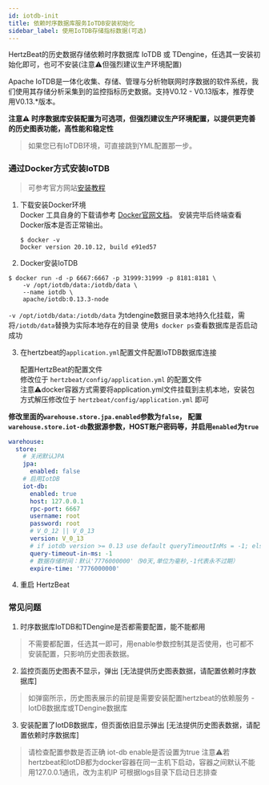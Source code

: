 ```yaml
---
id: iotdb-init  
title: 依赖时序数据库服务IoTDB安装初始化        
sidebar_label: 使用IoTDB存储指标数据(可选)    
---
```


HertzBeat的历史数据存储依赖时序数据库 IoTDB 或 TDengine，任选其一安装初始化即可，也可不安装(注意⚠️但强烈建议生产环境配置)   

Apache IoTDB是一体化收集、存储、管理与分析物联网时序数据的软件系统，我们使用其存储分析采集到的监控指标历史数据。支持V0.12 - V0.13版本，推荐使用V0.13.*版本。

**注意⚠️ 时序数据库安装配置为可选项，但强烈建议生产环境配置，以提供更完善的历史图表功能，高性能和稳定性**

> 如果您已有IoTDB环境，可直接跳到YML配置那一步。


### 通过Docker方式安装IoTDB 
> 可参考官方网站[安装教程](https://iotdb.apache.org/zh/UserGuide/V0.13.x/QuickStart/WayToGetIoTDB.html)  
1. 下载安装Docker环境   
   Docker 工具自身的下载请参考 [Docker官网文档](https://docs.docker.com/get-docker/)。
      安装完毕后终端查看Docker版本是否正常输出。
   ```
   $ docker -v
   Docker version 20.10.12, build e91ed57
   ```
2. Docker安装IoTDB  

```shell
$ docker run -d -p 6667:6667 -p 31999:31999 -p 8181:8181 \
    -v /opt/iotdb/data:/iotdb/data \ 
    --name iotdb \
    apache/iotdb:0.13.3-node
```

   `-v /opt/iotdb/data:/iotdb/data` 为tdengine数据目录本地持久化挂载，需将`/iotdb/data`替换为实际本地存在的目录
   使用```$ docker ps```查看数据库是否启动成功

3. 在hertzbeat的`application.yml`配置文件配置IoTDB数据库连接   

   配置HertzBeat的配置文件    
   修改位于 `hertzbeat/config/application.yml` 的配置文件   
   注意⚠️docker容器方式需要将application.yml文件挂载到主机本地，安装包方式解压修改位于 `hertzbeat/config/application.yml` 即可     

**修改里面的`warehouse.store.jpa.enabled`参数为`false`， 配置`warehouse.store.iot-db`数据源参数，HOST账户密码等，并启用`enabled`为`true`**    

```yaml
warehouse:
  store:
    # 关闭默认JPA
    jpa:
      enabled: false
    # 启用IotDB
    iot-db:
      enabled: true
      host: 127.0.0.1
      rpc-port: 6667
      username: root
      password: root
      # V_O_12 || V_0_13
      version: V_0_13
      # if iotdb version >= 0.13 use default queryTimeoutInMs = -1; else use default queryTimeoutInMs = 0
      query-timeout-in-ms: -1
      # 数据存储时间：默认'7776000000'（90天,单位为毫秒,-1代表永不过期）
      expire-time: '7776000000'
```

4. 重启 HertzBeat

### 常见问题   

1. 时序数据库IoTDB和TDengine是否都需要配置，能不能都用
> 不需要都配置，任选其一即可，用enable参数控制其是否使用，也可都不安装配置，只影响历史图表数据。

2. 监控页面历史图表不显示，弹出 [无法提供历史图表数据，请配置依赖时序数据库]
> 如弹窗所示，历史图表展示的前提是需要安装配置hertzbeat的依赖服务 - IotDB数据库或TDengine数据库

3. 安装配置了IotDB数据库，但页面依旧显示弹出 [无法提供历史图表数据，请配置依赖时序数据库] 
> 请检查配置参数是否正确
> iot-db enable是否设置为true
> 注意⚠️若hertzbeat和IotDB都为docker容器在同一主机下启动，容器之间默认不能用127.0.0.1通讯，改为主机IP
> 可根据logs目录下启动日志排查
